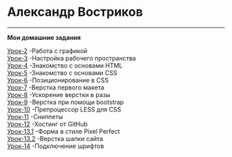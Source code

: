 # Александр Востриков
***
__Мои домашние задания__

[Урок-2](https://github.com/alex678go/alex678go.github.io/tree/master/lesson-2) -Работа с графикой  
[Урок-3](https://github.com/alex678go/alex678go.github.io/tree/master/lesson-3) -Настройка рабочего пространства  
[Урок-4](https://github.com/alex678go/alex678go.github.io/tree/master/lesson-4) -Знакомство с основами HTML  
[Урок-5](https://github.com/alex678go/alex678go.github.io/tree/master/lesson-5/src) -Знакомство с основами CSS  
[Урок-6](https://github.com/alex678go/alex678go.github.io/tree/master/lesson-6) -Позиционирование в CSS  
[Урок-7](https://github.com/alex678go/alex678go.github.io/tree/master/lesson-7/src) -Верстка первого макета  
[Урок-8](https://github.com/alex678go/alex678go.github.io/tree/master/lesson-8/src) -Ускорение верстки в разы  
[Урок-9](https://github.com/alex678go/alex678go.github.io/tree/master/lesson-9/src) -Верстка при помощи bootstrap  
[Урок-10](https://github.com/alex678go/alex678go.github.io/tree/master/lesson-10) -Препроцессор LESS для CSS  
[Урок-11](https://github.com/alex678go/alex678go.github.io/tree/master/lesson-11) -Сниппеты  
[Урок-12](https://github.com/alex678go/alex678go.github.io/tree/master/lesson-12) -Хостинг от GitHub  
[Урок-13.1](https://github.com/alex678go/alex678go.github.io/tree/master/lesson-13.1/src) -Форма в стиле Pixel Perfect  
[Урок-13.2](https://github.com/alex678go/alex678go.github.io/tree/master/lesson-13.2/src) -Верстка шапки сайта   
[Урок-14](https://github.com/alex678go/alex678go.github.io/tree/master/lesson-14/src) -Подключение шрифтов
